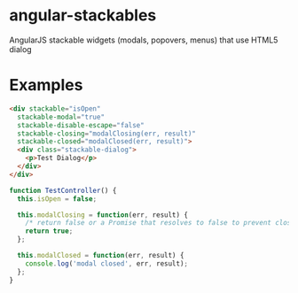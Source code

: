 angular-stackables
==================

AngularJS stackable widgets (modals, popovers, menus) that use HTML5 dialog

# Examples

```html
<div stackable="isOpen"
  stackable-modal="true"
  stackable-disable-escape="false"
  stackable-closing="modalClosing(err, result)"
  stackable-closed="modalClosed(err, result)">
  <div class="stackable-dialog">
    <p>Test Dialog</p>
  </div>
</div>
```

```js
function TestController() {
  this.isOpen = false;

  this.modalClosing = function(err, result) {
    /* return false or a Promise that resolves to false to prevent close */
    return true;
  };

  this.modalClosed = function(err, result) {
    console.log('modal closed', err, result);
  };
}
```
